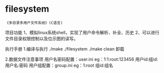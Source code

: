 # filesystem
    《多目录多用户文件系统》(C语言)

项目功能
1、模拟linux系统shell，实现了用户命令解析、补全、历史
2、可以进行文件目录权限控制以及位示图的读写。

执行手册
1.编译与执行
./make
./filesystem
./make clean 卸载

2.数据文件注意事项
用户名密码配置：user.ini
eg：1:1:root:123456 用户id:组id:用户名:密码
用户组配置：group.ini
eg：1:root	组id:组名

